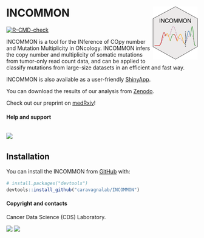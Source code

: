 
<!-- README.md is generated from README.Rmd. Please edit that file -->

# INCOMMON <a href="caravagnalab.github.io/INCOMMON"><img src="man/figures/logo.png" align="right" height="139" /></a>

<!-- badges: start -->

[![R-CMD-check](https://github.com/caravagnalab/INCOMMON/actions/workflows/R-CMD-check.yaml/badge.svg)](https://github.com/caravagnalab/INCOMMON/actions/workflows/R-CMD-check.yaml)
<!-- badges: end -->

INCOMMON is a tool for the INference of COpy number and Mutation
Multiplicity in ONcology. INCOMMON infers the copy number and
multiplicity of somatic mutations from tumor-only read count data, and
can be applied to classify mutations from large-size datasets in an
efficient and fast way.

INCOMMON is also available as a user-friendly
[ShinyApp](https://ncalonaci.shinyapps.io/incommon/).

You can download the results of our analysis from [Zenodo](https://zenodo.org/records/12547426).

Check out our preprint on
[medRxiv](https://www.medrxiv.org/content/10.1101/2024.05.13.24307238v1)!


#### Help and support

## [![](https://img.shields.io/badge/GitHub%20Pages-https://caravagnalab.github.io/INCOMMON/-yellow.svg)](https://caravagnalab.github.io/INCOMMON)

## Installation

You can install the INCOMMON from [GitHub](https://github.com/) with:

``` r
# install.packages("devtools")
devtools::install_github("caravagnalab/INCOMMON")
```

#### Copyright and contacts

Cancer Data Science (CDS) Laboratory.

[![](https://img.shields.io/badge/CDS%20Lab%20Github-caravagnalab-seagreen.svg)](https://github.com/caravagnalab)
[![](https://img.shields.io/badge/CDS%20Lab%20webpage-https://www.caravagnalab.org/-red.svg)](https://www.caravagnalab.org/)
